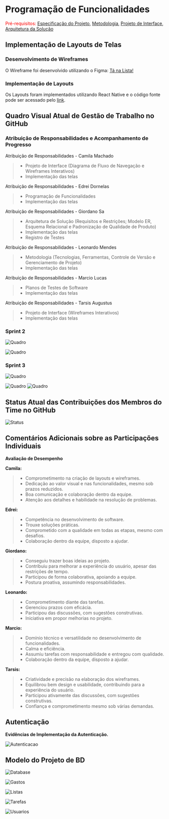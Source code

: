 # Programação de Funcionalidades

<span style="color:red">Pré-requisitos: <a href="02-Especificação do Projeto.md"> Especificação do Projeto</a></span>, <a href="03-Metodologia.md"> Metodologia</a>, <a href="04-Projeto de Interface.md"> Projeto de Interface</a>, <a href="05-Arquitetura da Solução.md"> Arquitetura da Solução</a>

## Implementação de Layouts de Telas

### Desenvolvimento de Wireframes

O Wireframe foi desenvolvido utilizando o Figma: [Tá na Lista!](https://www.figma.com/design/NlQGLKGaC0UFdYNKh72Lt1/T%C3%A1-na-Lista-?node-id=0-1&t=FrJ0wrSeIfKir5gg-1)

### Implementação de Layouts

Os Layouts foram implementados utilizando React Native e o código fonte pode ser acessado pelo [link](https://github.com/ICEI-PUCMinas-PSG-SI-TI/psg-ads-n-tiam-2025-1-n-compras-app/tree/main/src).

## Quadro Visual Atual de Gestão de Trabalho no GitHub

### Atribuição de Responsabilidades e Acompanhamento de Progresso

Atribuição de Responsabilidades - Camila Machado
  
> - Projeto de Interface (Diagrama de Fluxo de Navegação e Wireframes Interativos)
> - Implementação das telas

Atribuição de Responsabilidades - Edrei Dornelas

> - Programação de Funcionalidades
> - Implementação das telas
  
Atribuição de Responsabilidades - Giordano Sa

> - Arquitetura de Solução (Requisitos e Restrições; Modelo ER, Esquema Relacional e Padronização de Qualidade de Produto)
> - Implementação das telas
> - Registro de Testes 
  
Atribuição de Responsabilidades - Leonardo Mendes

> - Metodologia (Tecnologias, Ferramentas, Controle de Versão e Gerenciamento de Projeto)
> - Implementação das telas

Atribuição de Responsabilidades - Marcio Lucas

> - Planos de Testes de Software
> - Implementação das telas

Atribuição de Responsabilidades - Tarsis Augustus

> - Projeto de Interface (Wireframes Interativos)
> - Implementação das telas

### Sprint 2

![Quadro](./img/Quadro2.png)

![Quadro](./img/Quadro.png)

### Sprint 3

![Quadro](./img/quadro.png)

![Quadro](./img/quadro1.png)
![Quadro](./img/quadro2.png)

## Status Atual das Contribuições dos Membros do Time no GitHub

![Status](./img/status.png)

## Comentários Adicionais sobre as Participações Individuais

**Avaliação de Desempenho**

**Camila:**

> - Comprometimento na criação de layouts e wireframes.
> - Dedicação ao valor visual e nas funcionalidades, mesmo sob prazos reduzidos.
> - Boa comunicação e colaboração dentro da equipe.
> - Atenção aos detalhes e habilidade na resolução de problemas.

**Edrei:**

> - Competência no desenvolvimento de software.
> - Trouxe soluções práticas.
> - Comprometido com a qualidade em todas as etapas, mesmo com desafios.
> - Colaboração dentro da equipe, disposto a ajudar.

**Giordano:**

> - Conseguiu trazer boas ideias ao projeto.
> - Contribuiu para melhorar a experiência do usuário, apesar das restrições de tempo.
> - Participou de forma colaborativa, apoiando a equipe.
> - Postura proativa, assumindo responsabilidades.

**Leonardo:**

> - Comprometimento diante das tarefas.
> - Gerenciou prazos com eficácia.
> - Participou das discussões, com sugestões construtivas.
> - Iniciativa em propor melhorias no projeto.

**Marcio:**

> - Domínio técnico e versatilidade no desenvolvimento de funcionalidades.
> - Calma e eficiência.
> - Assumiu tarefas com responsabilidade e entregou com qualidade.
> - Colaboração dentro da equipe, disposto a ajudar.

**Tarsis:**

> - Criatividade e precisão na elaboração dos wireframes.
> - Equilibrou bem design e usabilidade, contribuindo para a experiência do usuário.
> - Participou ativamente das discussões, com sugestões construtivas.
> - Confiança e comprometimento mesmo sob várias demandas.

## Autenticação

**Evidências de Implementação da Autenticação.**

![Autenticacao](./img/autenticacao.png)

## Modelo do Projeto de BD

![Database](./img/database.png)

![Gastos](./img/gastos.png)

![Listas](./img/listas.png)

![Tarefas](./img/tarefas_por_usuario.png)

![Usuarios](./img/usuarios.png)




